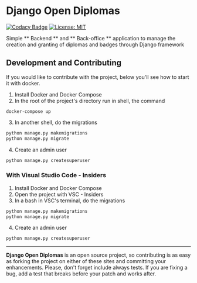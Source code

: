 # Django Open Diplomas
[![Codacy Badge](https://api.codacy.com/project/badge/Grade/68e59d6c044b46a0b8868df59cf05b61)](https://app.codacy.com/manual/samirhinojosa/django-open-diplomas?utm_source=github.com&utm_medium=referral&utm_content=samirhinojosa/django-open-diplomas&utm_campaign=Badge_Grade_Dashboard)
[![License: MIT](https://img.shields.io/badge/License-MIT-yellow.svg)](https://opensource.org/licenses/MIT)

Simple ** Backend ** and ** Back-office ** application to manage the creation and granting of diplomas and badges through Django framework

## Development and Contributing

If you would like to contribute with the project, below you'll see how to start it with docker.
1.  Install Docker and Docker Compose
2.  In the root of the project's directory run in shell, the command
```docker
docker-compose up
```
3.  In another shell, do the migrations
```python
python manage.py makemigrations
python manage.py migrate
```
4.  Create an admin user
```python
python manage.py createsuperuser
```

### With Visual Studio Code - Insiders
1.  Install Docker and Docker Compose
2. Open the project with VSC - Insiders
3.  In a bash in VSC's terminal, do the migrations
```python
python manage.py makemigrations
python manage.py migrate
```
4.  Create an admin user
```python
python manage.py createsuperuser
```
----
**Django Open Diplomas**  is an open source project, so contributing is as easy as forking the project on either of these sites and committing your enhancements. Please, don't forget include always tests. If you are fixing a bug, add a test that breaks before your patch and works after.